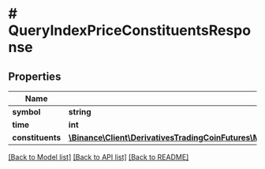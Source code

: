# # QueryIndexPriceConstituentsResponse

## Properties

Name | Type | Description | Notes
------------ | ------------- | ------------- | -------------
**symbol** | **string** |  | [optional]
**time** | **int** |  | [optional]
**constituents** | [**\Binance\Client\DerivativesTradingCoinFutures\Model\QueryIndexPriceConstituentsResponseConstituentsInner[]**](QueryIndexPriceConstituentsResponseConstituentsInner.md) |  | [optional]

[[Back to Model list]](../../README.md#models) [[Back to API list]](../../README.md#endpoints) [[Back to README]](../../README.md)

